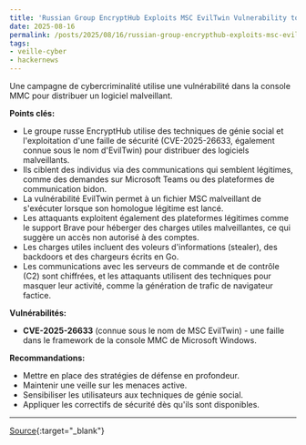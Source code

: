 ```yaml
---
title: 'Russian Group EncryptHub Exploits MSC EvilTwin Vulnerability to Deploy Fickle Stealer Malware'
date: 2025-08-16
permalink: /posts/2025/08/16/russian-group-encrypthub-exploits-msc-eviltwin-vulnerability-to-deploy-fickle-stealer-malware/
tags:
- veille-cyber
- hackernews
---
```

Une campagne de cybercriminalité utilise une vulnérabilité dans la console MMC pour distribuer un logiciel malveillant.

**Points clés:**

*   Le groupe russe EncryptHub utilise des techniques de génie social et l'exploitation d'une faille de sécurité (CVE-2025-26633, également connue sous le nom d'EvilTwin) pour distribuer des logiciels malveillants.
*   Ils ciblent des individus via des communications qui semblent légitimes, comme des demandes sur Microsoft Teams ou des plateformes de communication bidon.
*   La vulnérabilité EvilTwin permet à un fichier MSC malveillant de s'exécuter lorsque son homologue légitime est lancé.
*   Les attaquants exploitent également des plateformes légitimes comme le support Brave pour héberger des charges utiles malveillantes, ce qui suggère un accès non autorisé à des comptes.
*   Les charges utiles incluent des voleurs d'informations (stealer), des backdoors et des chargeurs écrits en Go.
*   Les communications avec les serveurs de commande et de contrôle (C2) sont chiffrées, et les attaquants utilisent des techniques pour masquer leur activité, comme la génération de trafic de navigateur factice.

**Vulnérabilités:**

*   **CVE-2025-26633** (connue sous le nom de MSC EvilTwin) - une faille dans le framework de la console MMC de Microsoft Windows.

**Recommandations:**

*   Mettre en place des stratégies de défense en profondeur.
*   Maintenir une veille sur les menaces active.
*   Sensibiliser les utilisateurs aux techniques de génie social.
*   Appliquer les correctifs de sécurité dès qu'ils sont disponibles.

---
[Source](https://thehackernews.com/2025/08/russian-group-encrypthub-exploits-msc.html){:target="_blank"}
